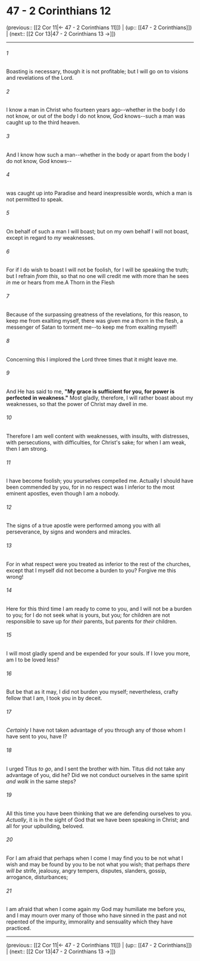 # 47 - 2 Corinthians 12

(previous:: [[2 Cor 11|← 47 - 2 Corinthians 11]]) | (up:: [[47 - 2 Corinthians]]) | (next:: [[2 Cor 13|47 - 2 Corinthians 13 →]])

***


###### 1 
Boasting is necessary, though it is not profitable; but I will go on to visions and revelations of the Lord. 

###### 2 
I know a man in Christ who fourteen years ago--whether in the body I do not know, or out of the body I do not know, God knows--such a man was caught up to the third heaven. 

###### 3 
And I know how such a man--whether in the body or apart from the body I do not know, God knows-- 

###### 4 
was caught up into Paradise and heard inexpressible words, which a man is not permitted to speak. 

###### 5 
On behalf of such a man I will boast; but on my own behalf I will not boast, except in regard to _my_ weaknesses. 

###### 6 
For if I do wish to boast I will not be foolish, for I will be speaking the truth; but I refrain _from this_, so that no one will credit me with more than he sees _in_ me or hears from me.A Thorn in the Flesh 

###### 7 
Because of the surpassing greatness of the revelations, for this reason, to keep me from exalting myself, there was given me a thorn in the flesh, a messenger of Satan to torment me--to keep me from exalting myself! 

###### 8 
Concerning this I implored the Lord three times that it might leave me. 

###### 9 
And He has said to me, **"My grace is sufficient for you, for power is perfected in weakness."** Most gladly, therefore, I will rather boast about my weaknesses, so that the power of Christ may dwell in me. 

###### 10 
Therefore I am well content with weaknesses, with insults, with distresses, with persecutions, with difficulties, for Christ's sake; for when I am weak, then I am strong. 

###### 11 
I have become foolish; you yourselves compelled me. Actually I should have been commended by you, for in no respect was I inferior to the most eminent apostles, even though I am a nobody. 

###### 12 
The signs of a true apostle were performed among you with all perseverance, by signs and wonders and miracles. 

###### 13 
For in what respect were you treated as inferior to the rest of the churches, except that I myself did not become a burden to you? Forgive me this wrong! 

###### 14 
Here for this third time I am ready to come to you, and I will not be a burden to you; for I do not seek what is yours, but you; for children are not responsible to save up for _their_ parents, but parents for _their_ children. 

###### 15 
I will most gladly spend and be expended for your souls. If I love you more, am I to be loved less? 

###### 16 
But be that as it may, I did not burden you myself; nevertheless, crafty fellow that I am, I took you in by deceit. 

###### 17 
_Certainly_ I have not taken advantage of you through any of those whom I have sent to you, have I? 

###### 18 
I urged Titus _to go_, and I sent the brother with him. Titus did not take any advantage of you, did he? Did we not conduct ourselves in the same spirit _and walk_ in the same steps? 

###### 19 
All this time you have been thinking that we are defending ourselves to you. _Actually_, it is in the sight of God that we have been speaking in Christ; and all for your upbuilding, beloved. 

###### 20 
For I am afraid that perhaps when I come I may find you to be not what I wish and may be found by you to be not what you wish; that perhaps _there will be_ strife, jealousy, angry tempers, disputes, slanders, gossip, arrogance, disturbances; 

###### 21 
I am afraid that when I come again my God may humiliate me before you, and I may mourn over many of those who have sinned in the past and not repented of the impurity, immorality and sensuality which they have practiced.

***

(previous:: [[2 Cor 11|← 47 - 2 Corinthians 11]]) | (up:: [[47 - 2 Corinthians]]) | (next:: [[2 Cor 13|47 - 2 Corinthians 13 →]])

